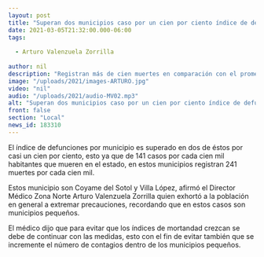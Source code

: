 ```yaml
---
layout: post
title: "Superan dos municipios caso por un cien por ciento índice de defunciones"
date: 2021-03-05T21:32:00.000-06:00
tags:
  
  - Arturo Valenzuela Zorrilla
  
author: nil
description: "Registran más de cien muertes en comparación con el promedio estatal."
image: "/uploads/2021/images-ARTURO.jpg"
video: "nil"
audio: "/uploads/2021/audio-MV02.mp3"
alt: "Superan dos municipios caso por un cien por ciento índice de defunciones"
front: false
section: "Local"
news_id: 183310
---
```


El índice de defunciones por municipio es superado en dos de éstos por casi un cien por ciento, esto ya que de 141 casos por cada cien mil habitantes que mueren en el estado, en estos municipios registran 241 muertes por cada cien mil.

Estos municipio son Coyame del Sotol y Villa López, afirmó el Director Médico Zona Norte Arturo Valenzuela Zorrilla quien exhortó a la población en general a extremar precauciones, recordando que en estos casos son municipios pequeños.

El médico dijo que para evitar que los índices de mortandad crezcan se debe de continuar con las medidas, esto con el fin de evitar también que se incremente el número de contagios dentro de los municipios pequeños.
